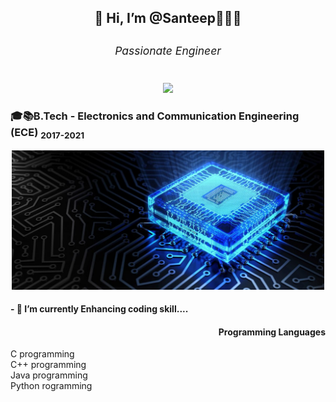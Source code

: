  <h2 align="center">👋 Hi, I’m @Santeep👨🏽‍💻 <sub><h6>Passionate Engineer</h6></sub></h2>
 <p align="center"> <img src="https://github-readme-stats.vercel.app/api?username=Santeep&show_icons=true&theme=gotham"></p>
 <h3 align="left">🎓📚B.Tech -<strong> Electronics and Communication Engineering (ECE) </strong><sub>2017-2021</sub></h3>
 <p align="center"><img src="cropped-fnewbko11.jpg" width=500px></p>
<h4>- 🌱 I’m currently Enhancing coding skill....</h4>
<h4 align="Right">Programming Languages</h4>
<div>C programming</div>
<div>C++ programming</div>
<div>Java programming</div>
<div>Python rogramming</div>
<!---
Santeep/Santeep is a ✨ special ✨ repository because its `README.md` (this file) appears on your GitHub profile.
You can click the Preview link to take a look at your changes.
--->
 
